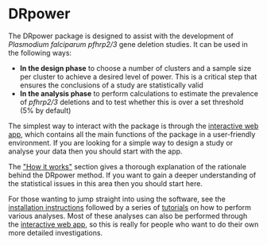 
# DRpower

The DRpower package is designed to assist with the development of *Plasmodium falciparum* *pfhrp2/3* gene deletion studies. It can be used in the following ways:

- **In the design phase** to choose a number of clusters and a sample size per cluster to achieve a desired level of power. This is a critical step that ensures the conclusions of a study are statistically valid
- **In the analysis phase** to perform calculations to estimate the prevalence of *pfhrp2/3* deletions and to test whether this is over a set threshold (5% by default)

The simplest way to interact with the package is through the [interactive web app](TODO), which contains all the main functions of the package in a user-friendly environment. If you are looking for a simple way to design a study or analyse your data then you should start with the app.

The ["How it works"](articles/rationale1_background.html) section gives a thorough explanation of the rationale behind the DRpower method. If you want to gain a deeper understanding of the statistical issues in this area then you should start here.

For those wanting to jump straight into using the software, see the [installation instructions](articles/installation.html) followed by a series of [tutorials](articles/tutorial_design.html) on how to perform various analyses. Most of these analyses can also be performed through the [interactive web app](TODO), so this is really for people who want to do their own more detailed investigations.
